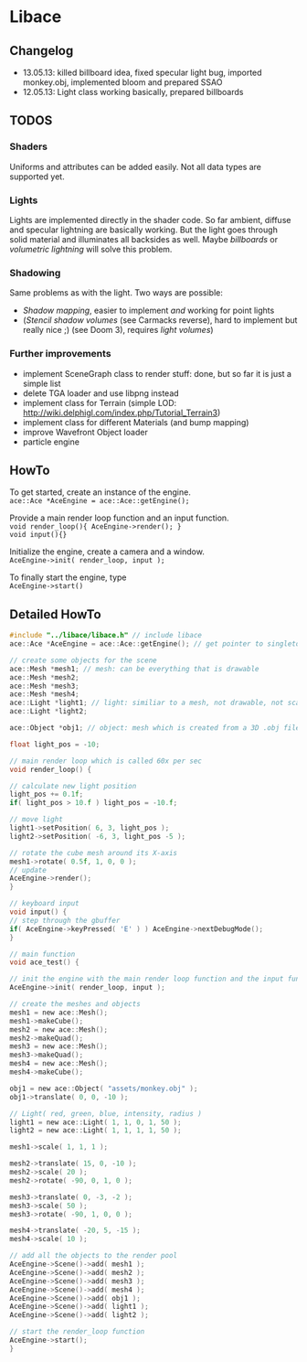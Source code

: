 Libace
======

Changelog
---------
- 13.05.13: killed billboard idea, fixed specular light bug, imported monkey.obj, implemented bloom and prepared SSAO
- 12.05.13: Light class working basically, prepared billboards

TODOS
-----
### Shaders
Uniforms and attributes can be added easily. Not all data types are supported yet.

### Lights
Lights are implemented directly in the shader code. So far ambient, diffuse and specular lightning are basically
working. But the light goes through solid material and illuminates all backsides as well. 
Maybe *billboards* or *volumetric lightning* will solve this problem.

### Shadowing
Same problems as with the light. Two ways are possible:
- *Shadow mapping*, easier to implement _and_ working for point lights 
- (*Stencil shadow volumes* (see Carmacks reverse), hard to implement but really nice ;) (see Doom 3), requires
*light volumes*)

### Further improvements
- implement SceneGraph class to render stuff: done, but so far it is just a simple list
- delete TGA loader and use libpng instead
- implement class for Terrain (simple LOD: http://wiki.delphigl.com/index.php/Tutorial_Terrain3)
- implement class for different Materials (and bump mapping)
- improve Wavefront Object loader
- particle engine


HowTo
-----
To get started, create an instance of the engine.    
`ace::Ace *AceEngine = ace::Ace::getEngine();`

Provide a main render loop function and an input function.    
`void render_loop(){ AceEngine->render(); }`   
`void input(){}`

Initialize the engine, create a camera and a window.   
`AceEngine->init( render_loop, input );`

To finally start the engine, type    
`AceEngine->start()`

Detailed HowTo
--------------
```c
#include "../libace/libace.h" // include libace
ace::Ace *AceEngine = ace::Ace::getEngine(); // get pointer to singleton engine

// create some objects for the scene
ace::Mesh *mesh1; // mesh: can be everything that is drawable
ace::Mesh *mesh2;
ace::Mesh *mesh3;
ace::Mesh *mesh4;
ace::Light *light1; // light: similiar to a mesh, not drawable, not scalable etc
ace::Light *light2;

ace::Object *obj1; // object: mesh which is created from a 3D .obj file

float light_pos = -10;

// main render loop which is called 60x per sec
void render_loop() {

// calculate new light position
light_pos += 0.1f;
if( light_pos > 10.f ) light_pos = -10.f;

// move light
light1->setPosition( 6, 3, light_pos );
light2->setPosition( -6, 3, light_pos -5 );

// rotate the cube mesh around its X-axis
mesh1->rotate( 0.5f, 1, 0, 0 );
// update
AceEngine->render();
}

// keyboard input
void input() {
// step through the gbuffer
if( AceEngine->keyPressed( 'E' ) ) AceEngine->nextDebugMode();
}

// main function
void ace_test() {

// init the engine with the main render loop function and the input function from above
AceEngine->init( render_loop, input );

// create the meshes and objects
mesh1 = new ace::Mesh();
mesh1->makeCube();
mesh2 = new ace::Mesh();
mesh2->makeQuad();
mesh3 = new ace::Mesh();
mesh3->makeQuad();
mesh4 = new ace::Mesh();
mesh4->makeCube();

obj1 = new ace::Object( "assets/monkey.obj" );
obj1->translate( 0, 0, -10 );

// Light( red, green, blue, intensity, radius )
light1 = new ace::Light( 1, 1, 0, 1, 50 );
light2 = new ace::Light( 1, 1, 1, 1, 50 );

mesh1->scale( 1, 1, 1 );

mesh2->translate( 15, 0, -10 );
mesh2->scale( 20 );
mesh2->rotate( -90, 0, 1, 0 );

mesh3->translate( 0, -3, -2 );
mesh3->scale( 50 );
mesh3->rotate( -90, 1, 0, 0 );

mesh4->translate( -20, 5, -15 );
mesh4->scale( 10 );

// add all the objects to the render pool
AceEngine->Scene()->add( mesh1 );
AceEngine->Scene()->add( mesh2 );
AceEngine->Scene()->add( mesh3 );
AceEngine->Scene()->add( mesh4 );
AceEngine->Scene()->add( obj1 );
AceEngine->Scene()->add( light1 );
AceEngine->Scene()->add( light2 );

// start the render_loop function
AceEngine->start();
}
```
